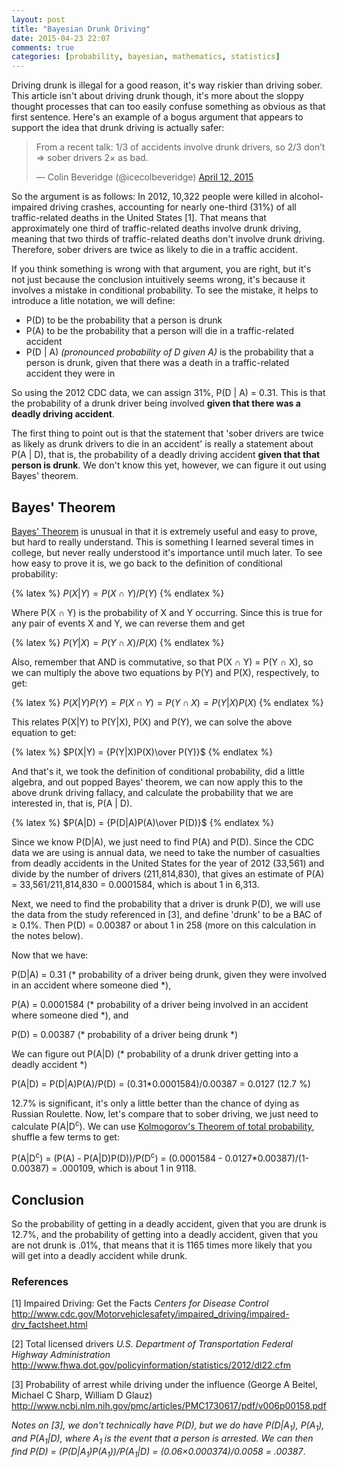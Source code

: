 ```yaml
---
layout: post
title: "Bayesian Drunk Driving"
date: 2015-04-23 22:07
comments: true
categories: [probability, bayesian, mathematics, statistics]
---
```


Driving drunk is illegal for a good reason, it's way riskier than driving sober. This article isn't about driving drunk 
though, it's more about the sloppy thought processes that can too easily confuse something as obvious as that first 
sentence. Here's an example of a bogus argument that appears to support the idea that drunk driving is actually safer:

<blockquote class="twitter-tweet" lang="en">
<p>From a recent talk: 1/3 of accidents involve drunk drivers, so 2/3 don’t =&gt; sober drivers 2× as bad.</p>
&mdash; Colin Beveridge (@icecolbeveridge)
<a href="https://twitter.com/icecolbeveridge/status/587317304335147008">April 12, 2015</a>
</blockquote>
<script async src="//platform.twitter.com/widgets.js" charset="utf-8"></script>

So the argument is as follows: In 2012, 10,322 people were killed in alcohol-impaired driving crashes,
accounting for nearly one-third (31%) of all traffic-related deaths in the United States [1].
That means that approximately one third of traffic-related deaths involve drunk driving, meaning that 
two thirds of traffic-related deaths don't involve drunk driving. Therefore, sober drivers are twice as
likely to die in a traffic accident.

If you think something is wrong with that argument, you are right, but it's not just because the conclusion 
intuitively seems wrong, it's because it involves a mistake in conditional probability. To see the mistake, 
it helps to introduce a litle notation, we will define:

 - P(D) to be the probability that a person is drunk
 - P(A) to be the probability that a person will die in a traffic-related accident 
 - P(D | A) _(pronounced probability of D given A)_ is the probability that a person is drunk, given that 
   there was a death in a traffic-related accident they were in

So using the 2012 CDC data, we can assign 31%, P(D | A) = 0.31. This is that the probability of a drunk 
driver being involved __given that there was a deadly driving accident__.

The first thing to point out is that the statement that 'sober drivers are twice as likely as drunk drivers 
to die in an accident' is really a statement about P(A | D), that is, the probability of a deadly driving 
accident __given that that person is drunk__. We don't know this yet, however, we can figure it out using 
Bayes' theorem.

## Bayes' Theorem

[Bayes' Theorem](https://en.wikipedia.org/wiki/Bayes%27_theorem) is unusual in that it is extremely useful 
and easy to prove, but hard to really understand.
This is something I learned several times in college, but never really understood it's importance until much 
later. To see how easy to prove it is, we go back to the definition of conditional probability:

{% latex %}
$P(X|Y) = P(X \cap Y)/P(Y)$
{% endlatex %}

Where P(X &cap; Y) is the probability of X and Y occurring. Since this is true for any pair of events X and Y, 
we can reverse them and get

{% latex %}
$P(Y|X) = P(Y \cap X)/P(X)$
{% endlatex %}

Also, remember that AND is commutative, so that P(X &cap; Y) = P(Y &cap; X), so we can multiply the above two 
equations by P(Y) and P(X), respectively, to get:


{% latex %}
$P(X|Y)P(Y) = P(X \cap Y) = P(Y \cap X) = P(Y|X)P(X)$
{% endlatex %}

This relates P(X|Y) to P(Y|X), P(X) and P(Y), we can solve the above equation to get:

{% latex %}
$P(X|Y) = {P(Y|X)P(X)\over P(Y)}$
{% endlatex %}

And that's it, we took the definition of conditional probability, did a little algebra, and out popped Bayes' 
theorem, we can now apply this to the above drunk driving fallacy, and calculate the probability that we are 
interested in, that is, P(A | D).

{% latex %}
$P(A|D) = {P(D|A)P(A)\over P(D)}$
{% endlatex %}

Since we know P(D|A), we just need to find P(A) and P(D). Since the CDC data we are using is annual data,
we need to take the number of casualties from deadly accidents in the United States for the year of 2012 (33,561)
and divide by the number of drivers (211,814,830), that gives an estimate of P(A) = 33,561/211,814,830 = 
0.0001584, which is about 1 in 6,313.

Next, we need to find the probability that a driver is drunk P(D), we will use the data from the study 
referenced in [3], and define 'drunk' to be a BAC of &geq; 0.1%. Then P(D) = 0.00387 or about 1 in 258 (more 
on this calculation in the notes below).

Now that we have:
   
   P(D|A) = 0.31 (* probability of a driver being drunk, given they were involved in an accident where someone died *),

   P(A) = 0.0001584 (* probability of a driver being involved in an accident where someone died *), and

   P(D) = 0.00387 (* probability of a driver being drunk *)

We can figure out P(A|D) (* probability of a drunk driver getting into a deadly accident *)

P(A|D) = P(D|A)P(A)/P(D) = (0.31*0.0001584)/0.00387 = 0.0127 (12.7 %)

12.7% is significant, it's only a little better than the chance of dying as Russian Roulette.
Now, let's compare that to sober driving, we just need to calculate P(A|D<sup>c</sup>). We can use [Kolmogorov's 
Theorem of total probability](https://en.wikipedia.org/wiki/Law_of_total_probability), shuffle a few terms to 
get:

P(A|D<sup>c</sup>) = (P(A) - P(A|D)P(D))/P(D<sup>c</sup>) = (0.0001584 - 0.0127*0.00387)/(1-0.00387) = .000109, 
which is about 1 in 9118.

## Conclusion

So the probability of getting in a deadly accident, given that you are drunk is 12.7%, and the probability of getting into 
a deadly accident, given that you are not drunk is .01%, that means that it is 1165 times more likely that you will get into 
a deadly accident while drunk.


### References

[1] Impaired Driving: Get the Facts *Centers for Disease Control*
<a href="http://www.cdc.gov/Motorvehiclesafety/impaired_driving/impaired-drv_factsheet.html">
http://www.cdc.gov/Motorvehiclesafety/impaired_driving/impaired-drv_factsheet.html
</a>

[2] Total licensed drivers *U.S. Department of Transportation Federal Highway Administration*
<a href="http://www.fhwa.dot.gov/policyinformation/statistics/2012/dl22.cfma">
http://www.fhwa.dot.gov/policyinformation/statistics/2012/dl22.cfm
</a>

[3] Probability of arrest while driving under the influence (George A Beitel, Michael C Sharp, William D Glauz)
<a href="http://www.ncbi.nlm.nih.gov/pmc/articles/PMC1730617/pdf/v006p00158.pdf">
http://www.ncbi.nlm.nih.gov/pmc/articles/PMC1730617/pdf/v006p00158.pdf
</a>

*Notes on [3], we don't technically have P(D), but we do have P(D|A<sub>1</sub>), P(A<sub>1</sub>), 
and P(A<sub>1</sub>|D), where A<sub>1</sub> is the event that a person is arrested. We can then find
P(D) = (P(D|A<sub>1</sub>)P(A<sub>1</sub>))/P(A<sub>1</sub>|D) = (0.06&times;0.000374)/0.0058 = 
.00387*.
